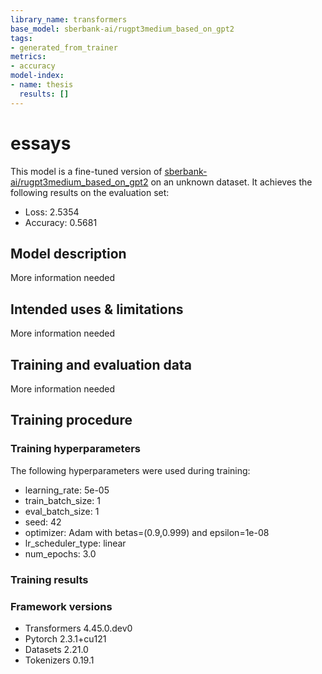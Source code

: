 ```yaml
---
library_name: transformers
base_model: sberbank-ai/rugpt3medium_based_on_gpt2
tags:
- generated_from_trainer
metrics:
- accuracy
model-index:
- name: thesis
  results: []
---
```


<!-- This model card has been generated automatically according to the information the Trainer had access to. You
should probably proofread and complete it, then remove this comment. -->

# essays

This model is a fine-tuned version of [sberbank-ai/rugpt3medium_based_on_gpt2](https://huggingface.co/sberbank-ai/rugpt3medium_based_on_gpt2) on an unknown dataset.
It achieves the following results on the evaluation set:
- Loss: 2.5354
- Accuracy: 0.5681

## Model description

More information needed

## Intended uses & limitations

More information needed

## Training and evaluation data

More information needed

## Training procedure

### Training hyperparameters

The following hyperparameters were used during training:
- learning_rate: 5e-05
- train_batch_size: 1
- eval_batch_size: 1
- seed: 42
- optimizer: Adam with betas=(0.9,0.999) and epsilon=1e-08
- lr_scheduler_type: linear
- num_epochs: 3.0

### Training results



### Framework versions

- Transformers 4.45.0.dev0
- Pytorch 2.3.1+cu121
- Datasets 2.21.0
- Tokenizers 0.19.1
